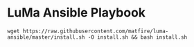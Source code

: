 # LuMa Ansible Playbook

```
wget https://raw.githubusercontent.com/matfire/luma-ansible/master/install.sh -O install.sh && bash install.sh
```